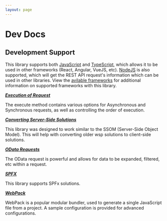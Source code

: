 ```yaml
---
layout: page
---
```

# Dev Docs

## Development Support

This library supports both [JavaScript](js) and [TypeScript](ts), which allows it to be used in other frameworks (React, Angular, VueJS, etc). [NodeJS](nodejs) is also supported, which will get the REST API request's information which can be used in other libraries. View the [avilable frameworks](/extras) for additional information on supported frameworks with this library.

**_[Execution of Request](request-execution)_**

The execute method contains various options for Asynchronous and Synchronous requests, as well as controlling the order of execution.

**_[Converting Server-Side Solutions](serverside-conversion-guide)_**

This library was designed to work similar to the SSOM (Server-Side Object Model). This will help with converting older wsp solutions to client-side solutions.

**_[OData Requests](odata)_**

The OData request is powerful and allows for data to be expanded, filtered, etc within a request.

**_[SPFX](spfx)_**

This library supports SPFx solutions.

**_[WebPack](webpack)_**

WebPack is a popular modular bundler, used to generate a single JavaScript file from a project. A sample configuration is provided for advanced configurations.